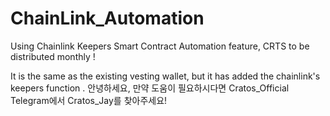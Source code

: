 # ChainLink_Automation
Using Chainlink Keepers Smart Contract Automation feature, CRTS to be distributed monthly !


It is the same as the existing vesting wallet, but it has added the chainlink's keepers function .
안녕하세요, 만약 도움이 필요하시다면 Cratos_Official Telegram에서 Cratos_Jay를 찾아주세요!
